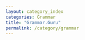 ```yaml
---
layout: category_index
categories: Grammar
title: "Grammar.Guru"
permalink: /category/grammar
---
```

